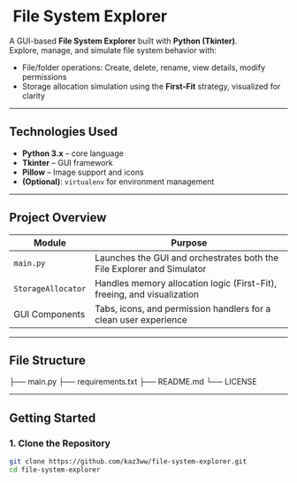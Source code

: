 # ​ File System Explorer

A GUI-based **File System Explorer** built with **Python (Tkinter)**.  
Explore, manage, and simulate file system behavior with:

- File/folder operations: Create, delete, rename, view details, modify permissions  
- Storage allocation simulation using the **First-Fit** strategy, visualized for clarity

---

## Technologies Used

- **Python 3.x** – core language  
- **Tkinter** – GUI framework  
- **Pillow** – Image support and icons  
- **(Optional)**: `virtualenv` for environment management  

---

## Project Overview

| Module              | Purpose                                                                 |
|---------------------|-------------------------------------------------------------------------|
| `main.py`           | Launches the GUI and orchestrates both the File Explorer and Simulator  |
| `StorageAllocator`  | Handles memory allocation logic (First-Fit), freeing, and visualization |
| GUI Components      | Tabs, icons, and permission handlers for a clean user experience        |

---

## File Structure

├── main.py
├── requirements.txt
├── README.md
└── LICENSE


---

## Getting Started

### 1. Clone the Repository

```bash
git clone https://github.com/kaz3ww/file-system-explorer.git
cd file-system-explorer




